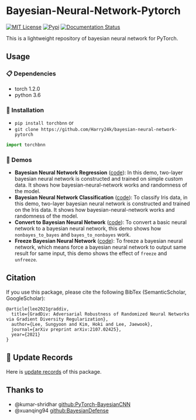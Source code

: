 # Bayesian-Neural-Network-Pytorch

<p>
  <a href="https://github.com/Harry24k/adversarial-attacks-pytorch/blob/master/LICENSE"><img alt="MIT License" src="https://img.shields.io/github/license/Harry24k/bayesian-neural-network-pytorch" /></a>
  <a href="https://img.shields.io/pypi/v/torchbnn"><img alt="Pypi" src="https://img.shields.io/pypi/v/torchbnn.svg" /></a>
  <a href="https://bayesian-neural-network-pytorch.readthedocs.io/en/latest/"><img alt="Documentation Status" src="https://readthedocs.org/projects/bayesian-neural-network-pytorch/badge/?version=latest" /></a>
</p>

This is a lightweight repository of bayesian neural network for PyTorch.

## Usage

### :clipboard: Dependencies

- torch 1.2.0
- python 3.6



### :hammer: Installation

- `pip install torchbnn` or
- `git clone https://github.com/Harry24k/bayesian-neural-network-pytorch`

```python
import torchbnn
```



### :rocket: Demos

* **Bayesian Neural Network Regression** ([code](https://github.com/Harry24k/bayesian-neural-network-pytorch/blob/master/demos/Bayesian%20Neural%20Network%20Regression.ipynb)): 
In this demo, two-layer bayesian neural network is constructed and trained on simple custom data. It shows how bayesian-neural-network works and randomness of the model.
* **Bayesian Neural Network Classification** ([code](https://github.com/Harry24k/bayesian-neural-network-pytorch/blob/master/demos/Bayesian%20Neural%20Network%20Classification.ipynb)): 
To classify Iris data, in this demo, two-layer bayesian neural network is constructed and trained on the Iris data. It shows how bayesian-neural-network works and randomness of the model.
* **Convert to Bayesian Neural Network** ([code](https://github.com/Harry24k/bayesian-neural-network-pytorch/blob/master/demos/Convert%20to%20Bayesian%20Neural%20Network.ipynb)): 
To convert a basic neural network to a bayesian neural network, this demo shows how `nonbayes_to_bayes` and `bayes_to_nonbayes` work.
* **Freeze Bayesian Neural Network** ([code](https://github.com/Harry24k/bayesian-neural-network-pytorch/blob/master/demos/Freeze%20Bayesian%20Neural%20Network.ipynb)): 
To freeze a bayesian neural network, which means force a bayesian neural network to output same result for same input, this demo shows the effect of `freeze` and `unfreeze`.


## Citation
If you use this package, please cite the following BibTex (SemanticScholar, GoogleScholar):

```
@article{lee2021graddiv,
  title={GradDiv: Adversarial Robustness of Randomized Neural Networks via Gradient Diversity Regularization},
  author={Lee, Sungyoon and Kim, Hoki and Lee, Jaewook},
  journal={arXiv preprint arXiv:2107.02425},
  year={2021}
}
```

## :mag_right: Update Records

Here is [update records](Update%20Records.md) of this package.


## Thanks to

* @kumar-shridhar [github:PyTorch-BayesianCNN](https://github.com/kumar-shridhar/PyTorch-BayesianCNN)
* @xuanqing94 [github:BayesianDefense](https://github.com/xuanqing94/BayesianDefense)
